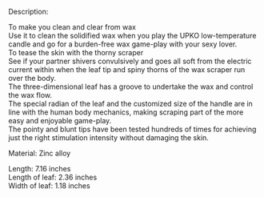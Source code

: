 Description:

To make you clean and clear from wax  
Use it to clean the solidified wax when you play the UPKO low-temperature candle and go for a burden-free wax game-play with your sexy lover.  
To tease the skin with the thorny scraper  
See if your partner shivers convulsively and goes all soft from the electric current within when the leaf tip and spiny thorns of the wax scraper run over the body.  
The three-dimensional leaf has a groove to undertake the wax and control the wax flow.  
The special radian of the leaf and the customized size of the handle are in line with the human body mechanics, making scraping part of the more easy and enjoyable game-play.  
The pointy and blunt tips have been tested hundreds of times for achieving just the right stimulation intensity without damaging the skin.

Material: Zinc alloy  
  
Length: 7.16 inches  
Length of leaf: 2.36 inches  
Width of leaf: 1.18 inches